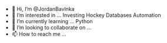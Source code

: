 - 👋 Hi, I’m @JordanBavlnka
- 👀 I’m interested in ...
  Investing
  Hockey
  Databases
  Automation
- 🌱 I’m currently learning ...
  Python
- 💞️ I’m looking to collaborate on ...
- 📫 How to reach me ...

<!---
JordanBavlnka/JordanBavlnka is a ✨ special ✨ repository because its `README.md` (this file) appears on your GitHub profile.
You can click the Preview link to take a look at your changes.
--->
